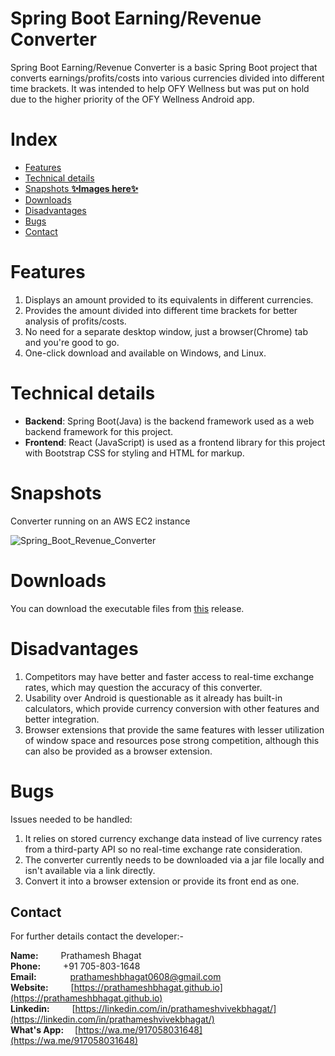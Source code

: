 # Spring Boot Earning/Revenue Converter
Spring Boot Earning/Revenue Converter is a basic Spring Boot project that converts earnings/profits/costs into various currencies divided into different time brackets. It was intended to help OFY Wellness but was put on hold due to the higher priority of the OFY Wellness Android app.  

# Index
- [Features](#Features)
- [Technical details](#Technical-details)
- [Snapshots **✨Images here✨** ](#Snapshots) 
- [Downloads](#Downloads)
- [Disadvantages](#Disadvantages)
- [Bugs](#Bugs)
- [Contact](#Contact)

# Features
1. Displays an amount provided to its equivalents in different currencies.
2. Provides the amount divided into different time brackets for better analysis of profits/costs.
3. No need for a separate desktop window, just a browser(Chrome) tab and you're good to go.
4. One-click download and available on Windows, and Linux.

# Technical details
- **Backend**: Spring Boot(Java) is the backend framework used as a web backend framework for this project.
- **Frontend**: React (JavaScript) is used as a frontend library for this project with Bootstrap CSS for styling and HTML for markup.

# Snapshots
Converter running on an AWS EC2 instance  
  
![Spring_Boot_Revenue_Converter](https://github.com/PrathameshBhagat/Spring-Earning-Revenue-Converter/assets/90595097/d81c4d31-ce84-4383-a17d-6549c47a5c29)

# Downloads
You can download the executable files from [this](https://github.com/PrathameshBhagat/Spring-Earning-Revenue-Converter/releases/tag/0.0.1) release.

# Disadvantages
1. Competitors may have better and faster access to real-time exchange rates, which may question the accuracy of this converter.
2. Usability over Android is questionable as it already has built-in calculators, which provide currency conversion with other features and better integration.
3. Browser extensions that provide the same features with lesser utilization of window space and resources pose strong competition, although this can also be provided as a browser extension.

# Bugs
Issues needed to be handled:
1. It relies on stored currency exchange data instead of live currency rates from a third-party API so no real-time exchange rate consideration.
2. The converter currently needs to be downloaded via a jar file locally and isn't available via a link directly.
3. Convert it into a browser extension or provide its front end as one.

## Contact 
For further details contact the developer:-  
   
**Name:**&emsp; &emsp; Prathamesh Bhagat  
**Phone:**&emsp; &emsp; +91 705-803-1648  
**Email:**&emsp; &emsp; &emsp; [prathameshbhagat0608@gmail.com](mailto:prathameshbhagat0608@gmail.com)  
**Website:**&emsp; &emsp; [https://prathameshbhagat.github.io](https://prathameshbhagat.github.io)  
**Linkedin:**&emsp; &emsp; [https://linkedin.com/in/prathameshvivekbhagat/](https://linkedin.com/in/prathameshvivekbhagat/)    
**What's App:**&emsp; [https://wa.me/917058031648](https://wa.me/917058031648)
